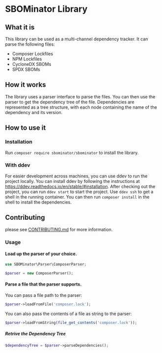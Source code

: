# SBOMinator Library

## What it is
This library can be used as a multi-channel dependency tracker.
It can parse the following files:
- Composer Lockfiles
- NPM Lockfiles
- CycloneDX SBOMs
- SPDX SBOMs

## How it works
The library uses a parser interface to parse the files.
You can then use the parser to get the dependency tree of the file.
Dependencies are represented as a tree structure, with each node containing the name of the dependency and its version.

## How to use it
### Installation
Run `composer require sbominator/sbominator` to install the library.

### With ddev
For easier development across machines, you can use ddev to run the project locally. You can install ddev by following the instructions at https://ddev.readthedocs.io/en/stable/#installation.
After checking out the project, you can run `ddev start` to start the project. Use `ddev ssh` to get a shell in the running container. You can then run `composer install` in the shell to install the dependencies.

## Contributing

please see [CONTRIBUTING.md](CONTRIBUTING.md) for more information.

### Usage
#### Load up the parser of your choice.

```php
use SBOMinator\Parser\ComposerParser;

$parser = new ComposerParser();
```

#### Parse a file that the parser supports.

You can pass a file path to the parser:
```php
$parser->loadFromFile('composer.lock');
```

You can also pass the contents of a file as string to the parser:
```php
$parser->loadFromString(file_get_contents('composer.lock'));
```

##### Retrive the Dependency Tree

```php
$dependencyTree = $parser->parseDependencies();
```
